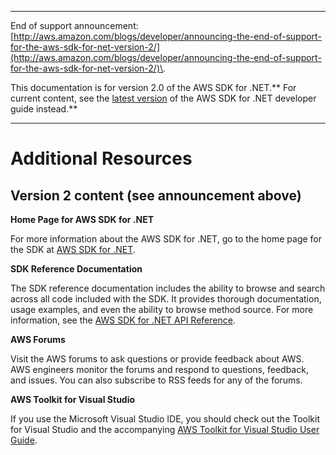 --------

End of support announcement: [http://aws.amazon.com/blogs/developer/announcing-the-end-of-support-for-the-aws-sdk-for-net-version-2/](http://aws.amazon.com/blogs/developer/announcing-the-end-of-support-for-the-aws-sdk-for-net-version-2/)\.

This documentation is for version 2\.0 of the AWS SDK for \.NET\.** For current content, see the [latest version](https://docs.aws.amazon.com/sdk-for-net/latest/developer-guide/) of the AWS SDK for \.NET developer guide instead\.**

--------

# Additional Resources<a name="net-dg-additional-resources"></a>

## Version 2 content \(see announcement above\)<a name="w3aac15b3b1"></a>

 **Home Page for AWS SDK for \.NET** 

For more information about the AWS SDK for \.NET, go to the home page for the SDK at [AWS SDK for \.NET](https://aws.amazon.com/sdk-for-net/)\.

 **SDK Reference Documentation** 

The SDK reference documentation includes the ability to browse and search across all code included with the SDK\. It provides thorough documentation, usage examples, and even the ability to browse method source\. For more information, see the [AWS SDK for \.NET API Reference](https://docs.aws.amazon.com/sdkfornet/latest/apidocs/Index.html)\.

 **AWS Forums** 

Visit the AWS forums to ask questions or provide feedback about AWS\. AWS engineers monitor the forums and respond to questions, feedback, and issues\. You can also subscribe to RSS feeds for any of the forums\.

 **AWS Toolkit for Visual Studio** 

If you use the Microsoft Visual Studio IDE, you should check out the Toolkit for Visual Studio and the accompanying [AWS Toolkit for Visual Studio User Guide](https://docs.aws.amazon.com/toolkit-for-visual-studio/latest/user-guide/)\.